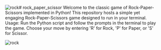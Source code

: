 ![rock](https://github.com/heena-khanum/rock_paper_scissor/assets/143412990/0aeafa5b-3eed-43b2-8713-be2bd63ec039)# rock_paper_scissor
Welcome to the classic game of Rock-Paper-Scissors implemented in Python! This repository hosts a simple yet engaging Rock-Paper-Scissors game designed to run in your terminal.
Usage:
Run the Python script and follow the prompts in the terminal to play the game. Choose your move by entering 'R' for Rock, 'P' for Paper, or 'S' for Scissor.

![rock](https://github.com/heena-khanum/rock_paper_scissor/assets/143412990/ee85938b-f2ec-464a-9314-c995174fe035)
